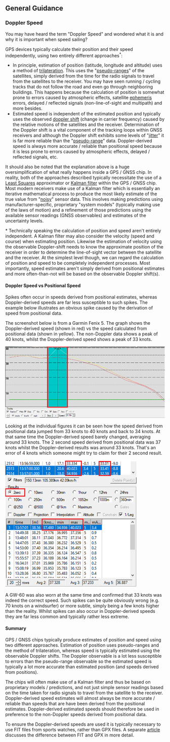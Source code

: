 ## General Guidance

### Doppler Speed

You may have heard the term "Doppler Speed" and wondered what it is and why it is important when speed sailing?

GPS devices typically calculate their position and their speed independently, using two entirely different approaches<sup>\*</sup>:

- In principle, estimation of position (latitude, longitude and altitude) uses a method of [trilateration](https://en.wikipedia.org/wiki/Trilateration). This uses the "[pseudo-ranges](https://en.wikipedia.org/wiki/Pseudorange)" of the satellites, simply derived from the time for the radio signals to travel from the satellites to the receiver. You may have seen running / cycling tracks that do not follow the road and even go through neighboring buildings. This happens because the calculation of position is somewhat prone to errors caused by atmospheric effects, satellite [ephemeris](https://en.wikipedia.org/wiki/Ephemeris) errors, delayed / reflected signals (non-line-of-sight and multipath) and more besides.
- Estimated speed is independent of the estimated position and typically uses the observed [doppler shift](https://en.wikipedia.org/wiki/Doppler_effect) (change in carrier frequency) caused by the relative motions of the satellites and the receiver. Determination of the Doppler shift is a vital component of the tracking loops within GNSS receivers and although the Doppler shift exhibits some levels of "[jitter](https://en.wikipedia.org/wiki/Jitter)" it is far more reliable than the "[pseudo-range](https://en.wikipedia.org/wiki/Pseudorange)" data. Doppler-derived speed is always more accurate / reliable than positional speed because it is less prone to errors caused by atmospheric effects, delayed / reflected signals, etc.

It should also be noted that the explanation above is a huge oversimplification of what really happens inside a GPS / GNSS chip. In reality, both of the approaches described typically necessitate the use of a [Least Squares](https://en.wikipedia.org/wiki/Least_squares) approximator or [Kalman filter](https://en.wikipedia.org/wiki/Kalman_filter) within the GPS / GNSS chip. Most modern receivers make use of a Kalman filter which is essentially an iterative mathematical process to produce the most likely estimate of the true value from "[noisy](https://en.wikipedia.org/wiki/Noisy_data)" sensor data. This involves making predictions using manufacturer-specific, proprietary "system models" (typically making use of the laws of motion) and a refinement of those predictions using the available sensor readings (GNSS observables) and estimates of the uncertainty levels.

\* Technically speaking the calculation of position and speed aren't entirely independent. A Kalman filter may also consider the velocity (speed and course) when estimating position. Likewise the estimation of velocity using the observable Doppler-shift needs to know the approximate position of the receiver in order to determine the line-of-sight vector between the satellite and the receiver. At the simplest level though, we can regard the calculation of position and speed to be completely independent processes. Most importantly, speed estimates aren't simply derived from positional estimates and more often-than-not will be based on the observable Doppler shift(s).



#### Doppler Speed vs Positional Speed

Spikes often occur in speeds derived from positional estimates, whereas Doppler-derived speeds are far less susceptible to such spikes. The example below illustrates an obvious spike caused by the derivation of speed from positional data.

The screenshot below is from a Garmin Fenix 5. The graph shows the Doppler-derived speed (shown in red) vs the speed calculated from positional data (shown in yellow). The non-Doppler data shows a peak of 40 knots, whilst the Doppler-derived speed shows a peak of 33 knots.

![img](img/fenix-5-spike-graph.png)

Looking at the individual figures it can be seen how the speed derived from positional data jumped from 33 knots to 40 knots and back to 34 knots. At that same time the Doppler-derived speed barely changed, averaging around 33 knots. The 2 second speed derived from positional data was 37 knots whilst the Doppler-derived results was around 33 knots. That's an error of 4 knots which someone might try to claim for their 2 second result.

![img](img/fenix-5-spike-data.png)

A GW-60 was also worn at the same time and confirmed that 33 knots was indeed the correct speed. Such spikes can be quite obviously wrong (e.g. 70 knots on a windsurfer) or more  subtle, simply being a few knots higher than the reality. Whilst spikes can also occur in Doppler-derived speeds they are far less common and typically rather less extreme.



#### Summary

GPS / GNSS chips typically produce estimates of position and speed using two different approaches. Estimation of position uses pseudo-ranges and the method of trilateration, whereas speed is typically estimated using the observable Doppler shifts. The Doppler observable is a lot less susceptible to errors than the pseudo-range observable so the estimated speed is typically a lot more accurate than estimated position (and speeds derived from positions).

The chips will often make use of a Kalman filter and thus be based on proprietary models / predictions, and not just simple sensor readings based on the time taken for radio signals to travel from the satellite to the receiver. Doppler-derived speed estimates will almost always be more accurate / reliable than speeds that are have been derived from the positional estimates. Doppler-derived estimated speeds should therefore be used in preference to the non-Doppler speeds derived from positional data.

To ensure the Doppler-derived speeds are used it is typically necessary to use FIT files from sports watches, rather than GPX files. A separate [article](fit-vs-gpx.md) discusses the difference between FIT and GPX in more detail.

